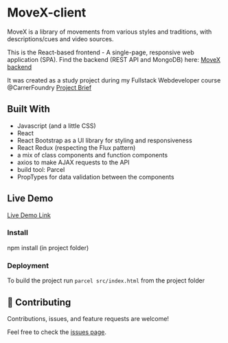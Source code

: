 # MoveX-client

MoveX is a library of movements from various styles and traditions, with descriptions/cues and video sources.

This is the React-based frontend - A single-page, responsive web application (SPA).
Find the backend (REST API and MongoDB) here: [MoveX backend](https://github.com/MitoMonkey/MoveX-backend)

It was created as a study project during my Fullstack Webdeveloper course @CarrerFoundry
[Project Brief](https://images.careerfoundry.com/public/courses/fullstack-immersion/Full-Stack%20Immersion%20A3%20Project%20Brief.pdf)

## Built With

- Javascript (and a little CSS)
- React
- React Bootstrap as a UI library for styling and responsiveness
- React Redux (respecting the Flux pattern)
- a mix of class components and function components
- axios to make AJAX requests to the API
- build tool: Parcel
- PropTypes for data validation between the components

## Live Demo

[Live Demo Link](https://move-x.netlify.app/)

### Install

npm install (in project folder)

### Deployment

To build the project run `parcel src/index.html` from the project folder

## 🤝 Contributing

Contributions, issues, and feature requests are welcome!

Feel free to check the [issues page](https://github.com/MitoMonkey/MoveX-client/issues).
